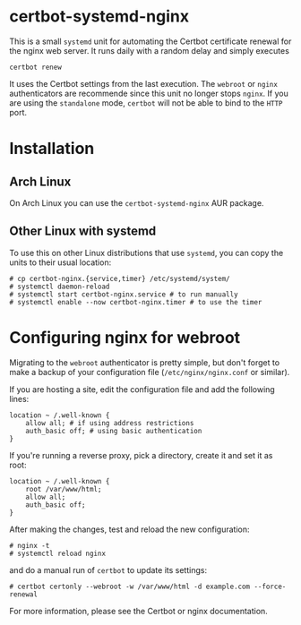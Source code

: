 # certbot-systemd-nginx
This is a small `systemd` unit for automating the Certbot certificate renewal for the nginx web server.
It runs daily with a random delay and simply executes

    certbot renew

It uses the Certbot settings from the last execution. The `webroot` or `nginx` authenticators are
recommende since this unit no longer stops `nginx`. If you are using the `standalone` mode, `certbot`
will not be able to bind to the `HTTP` port.

# Installation
## Arch Linux
On Arch Linux you can use the `certbot-systemd-nginx` AUR package.

## Other Linux with systemd
To use this on other Linux distributions that use `systemd`, you can copy the units to their usual
location:

    # cp certbot-nginx.{service,timer} /etc/systemd/system/
    # systemctl daemon-reload
    # systemctl start certbot-nginx.service # to run manually
    # systemctl enable --now certbot-nginx.timer # to use the timer

# Configuring nginx for webroot
Migrating to the `webroot` authenticator is pretty simple, but don't forget to make a backup of your
configuration file (`/etc/nginx/nginx.conf` or similar).

If you are hosting a site, edit the configuration file and add the following lines:

    location ~ /.well-known {
        allow all; # if using address restrictions
        auth_basic off; # using basic authentication
    }

If you're running a reverse proxy, pick a directory, create it and set it as root:

    location ~ /.well-known {
        root /var/www/html;
        allow all;
        auth_basic off;
    }

After making the changes, test and reload the new configuration:

    # nginx -t
    # systemctl reload nginx

and do a manual run of `certbot` to update its settings:

    # certbot certonly --webroot -w /var/www/html -d example.com --force-renewal

For more information, please see the Certbot or nginx documentation.
